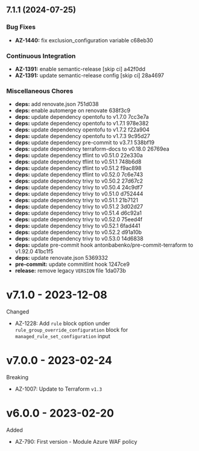 ## 7.1.1 (2024-07-25)


### Bug Fixes

* **AZ-1440:** fix exclusion_configuration variable c68eb30


### Continuous Integration

* **AZ-1391:** enable semantic-release [skip ci] a42f0dd
* **AZ-1391:** update semantic-release config [skip ci] 28a4697


### Miscellaneous Chores

* **deps:** add renovate.json 751d038
* **deps:** enable automerge on renovate 638f3c9
* **deps:** update dependency opentofu to v1.7.0 7cc3e7a
* **deps:** update dependency opentofu to v1.7.1 978e382
* **deps:** update dependency opentofu to v1.7.2 f22a904
* **deps:** update dependency opentofu to v1.7.3 9c95d27
* **deps:** update dependency pre-commit to v3.7.1 538bf19
* **deps:** update dependency terraform-docs to v0.18.0 26769ea
* **deps:** update dependency tflint to v0.51.0 22e330a
* **deps:** update dependency tflint to v0.51.1 748b6d8
* **deps:** update dependency tflint to v0.51.2 f9ac898
* **deps:** update dependency tflint to v0.52.0 7c6e743
* **deps:** update dependency trivy to v0.50.2 27d67c2
* **deps:** update dependency trivy to v0.50.4 24c9df7
* **deps:** update dependency trivy to v0.51.0 d752444
* **deps:** update dependency trivy to v0.51.1 21b7121
* **deps:** update dependency trivy to v0.51.2 3d02d27
* **deps:** update dependency trivy to v0.51.4 d6c92a1
* **deps:** update dependency trivy to v0.52.0 75eed4f
* **deps:** update dependency trivy to v0.52.1 6fad441
* **deps:** update dependency trivy to v0.52.2 d91a10b
* **deps:** update dependency trivy to v0.53.0 14d6838
* **deps:** update pre-commit hook antonbabenko/pre-commit-terraform to v1.92.0 41bc1f5
* **deps:** update renovate.json 5369332
* **pre-commit:** update commitlint hook 1247ce9
* **release:** remove legacy `VERSION` file 1da073b

# v7.1.0 - 2023-12-08

Changed
  * AZ-1228: Add `rule` block option under `rule_group_override_configuration` block for `managed_rule_set_configuration` input

# v7.0.0 - 2023-02-24

Breaking
  * AZ-1007: Update to Terraform `v1.3`

# v6.0.0 - 2023-02-20

Added
  * AZ-790: First version - Module Azure WAF policy

